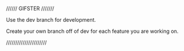 ////// GIFSTER ///////

Use the dev branch for development.

Create your own branch off of dev for each feature you are working on.

//////////////////////